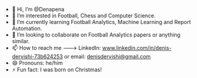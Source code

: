- 👋 Hi, I’m @Denapena
- 👀 I’m interested in Football, Chess and Computer Science.
- 🌱 I’m currently learning Football Analytics, Machine Learning and Report Automation.
- 💞️ I’m looking to collaborate on Football Analytics papers or anything similar.
- 📫 How to reach me ---> LinkedIn: www.linkedin.com/in/denis-dervishi-73b624253 or email: denisdervishi@gmail.com
- 😄 Pronouns: he/him
- ⚡ Fun fact: I was born on Christmas!

<!---
Denapena/Denapena is a ✨ special ✨ repository because its `README.md` (this file) appears on your GitHub profile.
You can click the Preview link to take a look at your changes.
--->
